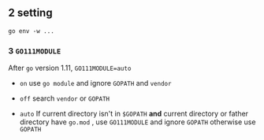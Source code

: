 ## 2 setting
```shell
go env -w ...
```



### 3  `GO111MODULE` 
After `go` version 1.11, `GO111MODULE=auto` 
* `on` 
use `go module` and ignore `GOPATH` and `vendor` 

* `off` 
search `vendor` or `GOPATH` 

* `auto` 
If current directory isn't in `$GOPATH` **and** current directory or father directory have `go.mod` , use `GO111MODULE` and ignore `GOPATH`   otherwise use `GOPATH` 
